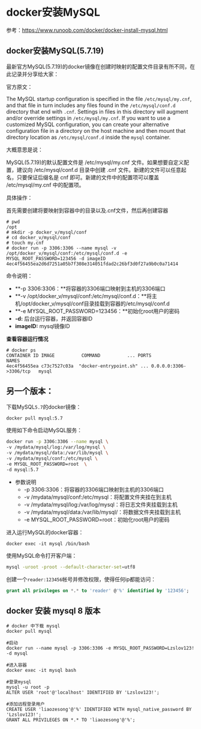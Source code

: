 # docker安装MySQL

参考：https://www.runoob.com/docker/docker-install-mysql.html



## docker安装MySQL(5.7.19)



最新官方MySQL(5.7.19)的docker镜像在创建时映射的配置文件目录有所不同，在此记录并分享给大家：

官方原文：

The MySQL startup configuration is specified in the file `/etc/mysql/my.cnf`, and that file in turn includes any files found in the `/etc/mysql/conf.d` directory that end with `.cnf`. Settings in files in this directory will augment and/or override settings in `/etc/mysql/my.cnf`. If you want to use a customized MySQL configuration, you can create your alternative configuration file in a directory on the host machine and then mount that directory location as `/etc/mysql/conf.d` inside the `mysql` container.

大概意思是说：

MySQL(5.7.19)的默认配置文件是 /etc/mysql/my.cnf 文件。如果想要自定义配置，建议向 /etc/mysql/conf.d 目录中创建 .cnf 文件。新建的文件可以任意起名，只要保证后缀名是 cnf 即可。新建的文件中的配置项可以覆盖 /etc/mysql/my.cnf 中的配置项。

具体操作：

首先需要创建将要映射到容器中的目录以及.cnf文件，然后再创建容器

```
# pwd
/opt
# mkdir -p docker_v/mysql/conf
# cd docker_v/mysql/conf
# touch my.cnf
# docker run -p 3306:3306 --name mysql -v /opt/docker_v/mysql/conf:/etc/mysql/conf.d -e MYSQL_ROOT_PASSWORD=123456 -d imageID
4ec4f56455ea2d6d7251a05b7f308e314051fdad2c26bf3d0f27a9b0c0a71414
```

命令说明：

- **-p 3306:3306：**将容器的3306端口映射到主机的3306端口
- **-v /opt/docker_v/mysql/conf:/etc/mysql/conf.d：**将主机/opt/docker_v/mysql/conf目录挂载到容器的/etc/mysql/conf.d
- **-e MYSQL_ROOT_PASSWORD=123456：**初始化root用户的密码
- **-d:** 后台运行容器，并返回容器ID
- **imageID:** mysql镜像ID

**查看容器运行情况**

```
# docker ps
CONTAINER ID IMAGE          COMMAND          ... PORTS                    NAMES
4ec4f56455ea c73c7527c03a  "docker-entrypoint.sh" ... 0.0.0.0:3306->3306/tcp   mysql
```



## 另一个版本：

下载MySQL`5.7`的docker镜像：

```bash
docker pull mysql:5.7
```

使用如下命令启动MySQL服务：

```bash
docker run -p 3306:3306 --name mysql \
-v /mydata/mysql/log:/var/log/mysql \
-v /mydata/mysql/data:/var/lib/mysql \
-v /mydata/mysql/conf:/etc/mysql \
-e MYSQL_ROOT_PASSWORD=root  \
-d mysql:5.7
```

- 参数说明
  - -p 3306:3306：将容器的3306端口映射到主机的3306端口
  - -v /mydata/mysql/conf:/etc/mysql：将配置文件夹挂在到主机
  - -v /mydata/mysql/log:/var/log/mysql：将日志文件夹挂载到主机
  - -v /mydata/mysql/data:/var/lib/mysql/：将数据文件夹挂载到主机
  - -e MYSQL_ROOT_PASSWORD=root：初始化root用户的密码

进入运行MySQL的docker容器：

```
docker exec -it mysql /bin/bash
```

使用MySQL命令打开客户端：

```bash
mysql -uroot -proot --default-character-set=utf8
```

创建一个`reader:123456`帐号并修改权限，使得任何ip都能访问：

```sql
grant all privileges on *.* to 'reader' @'%' identified by '123456';
```

##  docker 安装 mysql 8 版本

```
# docker 中下载 mysql
docker pull mysql

#启动
docker run --name mysql -p 3306:3306 -e MYSQL_ROOT_PASSWORD=Lzslov123! -d mysql

#进入容器
docker exec -it mysql bash

#登录mysql
mysql -u root -p
ALTER USER 'root'@'localhost' IDENTIFIED BY 'Lzslov123!';

#添加远程登录用户
CREATE USER 'liaozesong'@'%' IDENTIFIED WITH mysql_native_password BY 'Lzslov123!';
GRANT ALL PRIVILEGES ON *.* TO 'liaozesong'@'%';
```